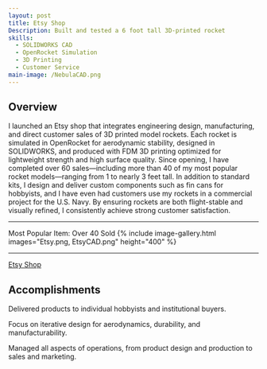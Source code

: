 ```yaml
---
layout: post
title: Etsy Shop
Description: Built and tested a 6 foot tall 3D-printed rocket 
skills:
  - SOLIDWORKS CAD
  - OpenRocket Simulation
  - 3D Printing
  - Customer Service
main-image: /NebulaCAD.png
---
```


## Overview
I launched an Etsy shop that integrates engineering design, manufacturing, and direct customer sales of 3D printed model rockets. Each rocket is simulated in OpenRocket for aerodynamic stability, designed in SOLIDWORKS, and produced with FDM 3D printing optimized for lightweight strength and high surface quality. Since opening, I have completed over 60 sales—including more than 40 of my most popular rocket models—ranging from 1 to nearly 3 feet tall. In addition to standard kits, I design and deliver custom components such as fin cans for hobbyists, and I have even had customers use my rockets in a commercial project for the U.S. Navy. By ensuring rockets are both flight-stable and visually refined, I consistently achieve strong customer satisfaction.

---

Most Popular Item: Over 40 Sold
{% include image-gallery.html images="Etsy.png, EtsyCAD.png" height="400" %}

---
[Etsy Shop]([https://en.wikipedia.org](https://www.etsy.com/shop/NotARocketScientist2?msockid=07c295814a6e607d232283a34be86145&dd_referrer=https%3A%2F%2Fwww.bing.com%2F))


## Accomplishments
Delivered products to individual hobbyists and institutional buyers.

Focus on iterative design for aerodynamics, durability, and manufacturability.

Managed all aspects of operations, from product design and production to sales and marketing.
